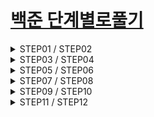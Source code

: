 # [백준 단계별로풀기](https://www.acmicpc.net/step)

<details>  
<summary> STEP01 / STEP02 </summary>   

| STEP01 | CODE | STEP02 | CODE |
|-----------------------|------|-----------------------|------|
| [01. Hello World](https://www.acmicpc.net/problem/2557)| [cpp](./01_baekjoon/01_BOJ_Step/Steps/Steps/Step01(InputOutput)/Step01_01_2557.cpp) | [01. 두 수 비교하기](https://www.acmicpc.net/problem/1330) | [cpp](./01_baekjoon/01_BOJ_Step/Steps/Steps/Step02(if)/Step02_01_1330.cpp) |
| [02. We love Kriii](https://www.acmicpc.net/problem/10718)| [cpp](./01_baekjoon/01_BOJ_Step/Steps/Steps/Step01(InputOutput)/Step01_02_10718.cpp) |  [02. 시험 성적](https://www.acmicpc.net/problem/9498) | [cpp](./01_baekjoon/01_BOJ_Step/Steps/Steps/Step02(if)/Step02_02_9498.cpp) |
| [03. 고양이](https://www.acmicpc.net/problem/10171) | [cpp](./01_baekjoon/01_BOJ_Step/Steps/Steps/Step01(InputOutput)/Step01_03_10171.cpp) |  [03. 윤년](https://www.acmicpc.net/problem/2753) | [cpp](./01_baekjoon/01_BOJ_Step/Steps/Steps/Step02(if)/Step02_03_2753.cpp) |
| [04. 개](https://www.acmicpc.net/problem/10172) | [cpp](./01_baekjoon/01_BOJ_Step/Steps/Steps/Step01(InputOutput)/Step01_04_10172.cpp) |  [04. 알람 시계](https://www.acmicpc.net/problem/2884) | [cpp](./01_baekjoon/01_BOJ_Step/Steps/Steps/Step02(if)/Step02_04_2884.cpp) |
| [05. A+B](https://www.acmicpc.net/problem/1000) | [cpp](./01_baekjoon/01_BOJ_Step/Steps/Steps/Step01(InputOutput)/Step01_05_1000.cpp) |  [05. 세 수](https://www.acmicpc.net/problem/10817) | [cpp](./01_baekjoon/01_BOJ_Step/Steps/Steps/Step02(if)/Step02_05_10817.cpp) |
| [06. A-B](https://www.acmicpc.net/problem/1001) | [cpp](./01_baekjoon/01_BOJ_Step/Steps/Steps/Step01(InputOutput)/Step01_06_1001.cpp) | [06. 사분면 고르기](https://www.acmicpc.net/problem/14681) | [cpp](./01_baekjoon/01_BOJ_Step/Steps/Steps/Step02(if)/Step02_06_14681.cpp) |
| [07. AxB](https://www.acmicpc.net/problem/10998) | [cpp](./01_baekjoon/01_BOJ_Step/Steps/Steps/Step01(InputOutput)/Step01_07_10998.cpp) |  |  |
| [08. A/B](https://www.acmicpc.net/problem/1008) | [cpp](./01_baekjoon/01_BOJ_Step/Steps/Steps/Step01(InputOutput)/Step01_08_1008.cpp) |  |  |
| [09. 사칙연산](https://www.acmicpc.net/problem/10869) | [cpp](./01_baekjoon/01_BOJ_Step/Steps/Steps/Step01(InputOutput)/Step01_09_10869.cpp) |  |  |
| [10. 나머지](https://www.acmicpc.net/problem/10430) | [cpp](./01_baekjoon/01_BOJ_Step/Steps/Steps/Step01(InputOutput)/Step01_10_10430.cpp) |  |  |
| [11. 곱셈](https://www.acmicpc.net/problem/2588) | [cpp](./01_baekjoon/01_BOJ_Step/Steps/Steps/Step01(InputOutput)/Step01_11_2588.cpp) |  |  |
</details>  

<details>  
<summary> STEP03 / STEP04 </summary>  

| STEP03 | CODE | STEP04 | CODE |
|-----------------------|------|-----------------------|------|
| [01. 구구단](https://www.acmicpc.net/problem/2739) | [cpp](./01_baekjoon/01_BOJ_Step/Steps/Steps/Step03(for)/Step03_01_2739.cpp) | [01. A+B -5](https://www.acmicpc.net/problem/10952) | [cpp](./01_baekjoon/01_BOJ_Step/Steps/Steps/Step04(while)/Step04_01_10952.cpp) |
| [02. A+B - 3](https://www.acmicpc.net/problem/10950) | [cpp](./01_baekjoon/01_BOJ_Step/Steps/Steps/Step03(for)/Step03_02_10950.cpp) | [02. A+B -4](https://www.acmicpc.net/problem/10951) | [cpp](./01_baekjoon/01_BOJ_Step/Steps/Steps/Step04(while)/Step04_02_10951.cpp) |
| [03. 합](https://www.acmicpc.net/problem/8393) | [cpp](./01_baekjoon/01_BOJ_Step/Steps/Steps/Step03(for)/Step03_03_8393.cpp) | [03. 더하기 사이클](https://www.acmicpc.net/problem/1110) | [cpp](./01_baekjoon/01_BOJ_Step/Steps/Steps/Step04(while)/Step04_03_1110.cpp) |
| [04. 빠른 A+B](https://www.acmicpc.net/problem/15552) | [cpp](./01_baekjoon/01_BOJ_Step/Steps/Steps/Step03(for)/Step03_04_15552.cpp) | |  |
| [05. N 찍기](https://www.acmicpc.net/problem/2741) | [cpp](./01_baekjoon/01_BOJ_Step/Steps/Steps/Step03(for)/Step03_05_2741.cpp) |  |  |
| [06. 기찍 N](https://www.acmicpc.net/problem/2742) | [cpp](./01_baekjoon/01_BOJ_Step/Steps/Steps/Step03(for)/Step03_06_2742.cpp) |  |  |
| [07. A+B - 7](https://www.acmicpc.net/problem/11021) | [cpp](./01_baekjoon/01_BOJ_Step/Steps/Steps/Step03(for)/Step03_07_11021.cpp) |  |  |
| [08. A+B - 8](https://www.acmicpc.net/problem/11022) | [cpp](./01_baekjoon/01_BOJ_Step/Steps/Steps/Step03(for)/Step03_08_11022.cpp) |  |  |
| [09. 별찍기 -1](https://www.acmicpc.net/problem/2438) | [cpp](./01_baekjoon/01_BOJ_Step/Steps/Steps/Step03(for)/Step03_09_2438.cpp) |  |  |
| [10. 별찍기 -2](https://www.acmicpc.net/problem/2439) | [cpp](./01_baekjoon/01_BOJ_Step/Steps/Steps/Step03(for)/Step03_10_2439.cpp) |  |  |
| [11. X보다 작은 수](https://www.acmicpc.net/problem/10871) | [cpp](./01_baekjoon/01_BOJ_Step/Steps/Steps/Step03(for)/Step03_11_10871.cpp) |  |  |
</details>  

<details>  
<summary> STEP05 / STEP06 </summary>  

| STEP05 | CODE | STEP06 | CODE |
|-----------------------|------|-----------------------|------|
| | | [01. 최소 최대](https://www.acmicpc.net/problem/10818) | [cpp](./01_baekjoon/01_BOJ_Step/Steps/Steps/Step06(1DArray)/Step06_01_10818.cpp) | 
| | | [02. 최댓값](https://www.acmicpc.net/problem/2562) | [cpp](./01_baekjoon/01_BOJ_Step/Steps/Steps/Step06(1DArray)/Step06_02_2562.cpp) |
| | | [03. 음계](https://www.acmicpc.net/problem/2920) | [cpp](./01_baekjoon/01_BOJ_Step/Steps/Steps/Step06(1DArray)/Step06_03_2920.cpp) | 
| | | [04. 숫자의 개수](https://www.acmicpc.net/problem/2577) | [cpp](./01_baekjoon/01_BOJ_Step/Steps/Steps/Step06(1DArray)/Step06_04_2577.cpp) |
| | | [05. 나머지](https://www.acmicpc.net/problem/3052) | [cpp](./01_baekjoon/01_BOJ_Step/Steps/Steps/Step06(1DArray)/Step06_05_3052.cpp) |
| | | [06. 평균](https://www.acmicpc.net/problem/1546) | [cpp](./01_baekjoon/01_BOJ_Step/Steps/Steps/Step06(1DArray)/Step06_06_1546.cpp) |
| | | [07. OX 퀴즈](https://www.acmicpc.net/problem/8958) | [cpp](./01_baekjoon/01_BOJ_Step/Steps/Steps/Step06(1DArray)/Step06_07_8958.cpp) |
| | | [08. 평균은 넘겠지](https://www.acmicpc.net/problem/4344) | [cpp](./01_baekjoon/01_BOJ_Step/Steps/Steps/Step06(1DArray)/Step06_08_4344.cpp) |
</details>  

<details>  
<summary> STEP07 / STEP08 </summary>  

| STEP07 | CODE | STEP08 | CODE |
|-----------------------|------|-----------------------|------|
|[01. 정수 N개의 합](https://www.acmicpc.net/problem/15596) | [cpp](./01_baekjoon/01_BOJ_Step/Steps/Steps/Step07(function)/Step07_01_15596.cpp) | [01. 아스키코드](https://www.acmicpc.net/problem/11654) | [cpp](./01_baekjoon/01_BOJ_Step/Steps/Steps/Step08) | 
|[02. 셀프 넘버](https://www.acmicpc.net/problem/4673) | [cpp](./01_baekjoon/01_BOJ_Step/Steps/Steps/Step07(function)/Step0702_4673.cpp) | [02. 숫자의 합](https://www.acmicpc.net/problem/11720) | [cpp](./01_baekjoon/01_BOJ_Step/Steps/Steps/Step08(String)/Step08_02_11720.cpp) |
|[03. 한수](https://www.acmicpc.net/problem/1065) | [cpp](./01_baekjoon/01_BOJ_Step/Steps/Steps/Step07(function)/Step0703_1065.cpp) | [03. 알파벳 찾기](https://www.acmicpc.net/problem/10809) | [cpp](./01_baekjoon/01_BOJ_Step/Steps/Steps/Step08(String)/Step08_03_10809.cpp) | 
| | | [04. 문자열 반복](https://www.acmicpc.net/problem/2675) | [cpp](./01_baekjoon/01_BOJ_Step/Steps/Steps/Step08(String)/Step08_04_2675.cpp) | 
| | | [05. 단어 공부](https://www.acmicpc.net/problem/1157) | [cpp](./01_baekjoon/01_BOJ_Step/Steps/Steps/Step08(String)/Step08_05_1157.cpp) | 
| | | [06. 단어의 개수](https://www.acmicpc.net/problem/1152) | [cpp](./01_baekjoon/01_BOJ_Step/Steps/Steps/Step08(String)/Step08_06_1152.cpp) | 
| | | [07. 상수](https://www.acmicpc.net/problem/2908) | [cpp](./01_baekjoon/01_BOJ_Step/Steps/Steps/Step08(String)/Step08_07_2908.cpp) | 
| | | [08. 다이얼](https://www.acmicpc.net/problem/5622) | [cpp](./01_baekjoon/01_BOJ_Step/Steps/Steps/Step08(String)/Step08_08_5622.cpp) | 
| | | [09. 크로아티아 알파벳](https://www.acmicpc.net/problem/2941) | [cpp](./01_baekjoon/01_BOJ_Step/Steps/Steps/Step08(String)/Step08_09_2941.cpp) |
| | | [10. 그룹 단어 체커](https://www.acmicpc.net/problem/1316) | [cpp](./01_baekjoon/01_BOJ_Step/Steps/Steps/Step08(String)/Step08_10_1316.cpp) |
</details>


<details>  
<summary> STEP09 / STEP10 </summary>  

| STEP09 | CODE | STEP10 | CODE |
|-----------------------|------|-----------------------|------|
|[01. 손익분기점](https://www.acmicpc.net/problem/1712) | [cpp](./01_baekjoon/01_BOJ_Step/Steps/Steps/Step09(Math01)/Step09_01_1712.cpp) | [01. 소수 찾기](https://www.acmicpc.net/problem/1978) | [cpp](./01_baekjoon/01_BOJ_Step/Steps/Steps/Step10(Math02)/Step10_01_1978.cpp) | 
 [02. 설탕 배달](https://www.acmicpc.net/problem/2839) | [cpp](./01_baekjoon/01_BOJ_Step/Steps/Steps/Step09(Math01)/Step09_02_2839.cpp) | [02. 소수](https://www.acmicpc.net/problem/2581) | [cpp](./01_baekjoon/01_BOJ_Step/Steps/Steps/Step10(Math02)/Step10_02_2581.cpp) | 
|[03. 벌집](https://www.acmicpc.net/problem/2292) | [cpp](./01_baekjoon/01_BOJ_Step/Steps/Steps/Step09(Math01)/Step09_03_2292.cpp) | [03. 소수 구하기](https://www.acmicpc.net/problem/1929) | [cpp](./01_baekjoon/01_BOJ_Step/Steps/Steps/Step10(Math02)/Step1003_1929.cpp) | 
|[04. 분수찾기](https://www.acmicpc.net/problem/1193) | [cpp](./01_baekjoon/01_BOJ_Step/Steps/Steps/Step09(Math01)/Step09_04_1193.cpp) | [04. 베르트랑 공준](https://www.acmicpc.net/problem/4948) | [cpp](./01_baekjoon/01_BOJ_Step/Steps/Steps/Step10(Math02)/Step10_04_4948.cpp) | 
|[05. 달팽이는 올라가고 싶다](https://www.acmicpc.net/problem/2869) | [cpp](./01_baekjoon/01_BOJ_Step/Steps/Steps/Step09(Math01)/Step09_05_2869.cpp) | [05. 골드바흐의 추측](https://www.acmicpc.net/problem/9020) | [cpp](./01_baekjoon/01_BOJ_Step/Steps/Steps/Step10(Math02)/Step10_05_9020.cpp) |
|[06. ACM 호텔](https://www.acmicpc.net/problem/10250) | [cpp](./01_baekjoon/01_BOJ_Step/Steps/Steps/Step09(Math01)/Step09_06_10250.cpp) | [06. 직사각형에서 탈출](https://www.acmicpc.net/problem/1085) | [cpp](./01_baekjoon/01_BOJ_Step/Steps/Steps/Step10(Math02)/Step10_06_1085.cpp) |
|[07. 부녀회장이 될테야](https://www.acmicpc.net/problem/2775) | [cpp](./01_baekjoon/01_BOJ_Step/Steps/Steps/Step09(Math01)/Step09_07_2775.cpp) | [07. 네 번째 점](https://www.acmicpc.net/problem/3009) | [cpp](./01_baekjoon/01_BOJ_Step/Steps/Steps/Step10(Math02)/Step10_07_3009.cpp) |
|[08. Fly me to the Alpha Centauri](https://www.acmicpc.net/problem/1011) | [cpp](./01_baekjoon/01_BOJ_Step/Steps/Steps/Step09(Math01)/Step09_08_1011.cpp) | [08. 직각삼각형](https://www.acmicpc.net/problem/4153) | [cpp](./01_baekjoon/01_BOJ_Step/Steps/Steps/Step10(Math02)/Step10_08_4153.cpp) |
| | | [09. 택시 기하학](https://www.acmicpc.net/problem/3053) | [cpp](./01_baekjoon/01_BOJ_Step/Steps/Steps/Step10(Math02)/Step10_09_3053.cpp) |
| | | [10. 터렛](https://www.acmicpc.net/problem/1002) | [cpp](./01_baekjoon/01_BOJ_Step/Steps/Steps/Step10(Math02)/Step10_10_1002.cpp) |
</details>

<details>  
<summary> STEP11 / STEP12 </summary>  

| STEP11 | CODE | STEP12 | CODE |
|[01.  팩토리얼](https://www.acmicpc.net/problem/10872) | [cpp](./01_baekjoon/01_BOJ_Step/Steps/Steps/Step11(Recursion)/Step11_01_10872.cpp) | | |
|[02. 피보나치 수 5](https://www.acmicpc.net/problem/10870) | [cpp](./01_baekjoon/01_BOJ_Step/Steps/Steps/Step11(Recursion)/Step11_02_10870.cpp) | | |
|[03. 별 찍기 - 10](https://www.acmicpc.net/problem/2447) | [cpp](./01_baekjoon/01_BOJ_Step/Steps/Steps/Step11(Recursion)/Step11_03_2447.cpp) || |
|[04. 하노이 탑 이동 순서](https://www.acmicpc.net/problem/11729) | [cpp](./01_baekjoon/01_BOJ_Step/Steps/Steps/Step11(Recursion)/Step11_04_11729.cpp) | | |
</details>